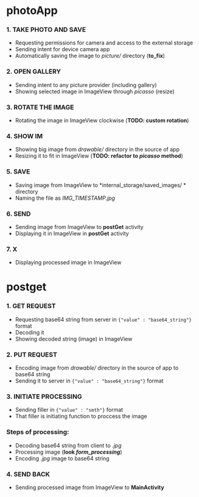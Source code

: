 # photoApp

### 1. TAKE PHOTO AND SAVE
* Requesting permissions for camera and access to the external storage
* Sending intent for device camera app
* Automatically saving the image to *picture/* directory (**to_fix**)

### 2. OPEN GALLERY
* Sending intent to any picture provider (including gallery)
* Showing selected image in ImageView through *picasso* (resize)

### 3. ROTATE THE IMAGE
* Rotating the image in ImageView clockwise (**TODO: custom rotation**)

### 4. SHOW IM
* Showing big image from *drawable/* directory in the source of app
* Resizing it to fit in ImageView (**TODO: refactor to *picasso* method**)

### 5. SAVE
* Saving image from ImageView to *internal_storage/saved_images/ * directory 
* Naming the file as *IMG_TIMESTAMP.jpg* 

### 6. SEND
* Sending image from ImageView to **postGet** activity
* Displaying it in ImageView in **postGet** activity

### 7. X
* Displaying processed image in ImageView


# postget

### 1. GET REQUEST
* Requesting base64 string from server in `{"value" : "base64_string"}` format
* Decoding it
* Showing decoded string (image) in ImageView

### 2. PUT REQUEST
* Encoding image from *drawable/* directory in the source of app to base64 string
* Sending it to server in `{"value" : "base64_string"}` format

### 3. INITIATE PROCESSING
* Sending filler in `{"value" : "smth"}` format
* That filler is initiating function to proccess the image

### Steps of processing: 

* Decoding base64 string from client to *.jpg*
* Processing image (**look *form_processing***)
* Encoding *.jpg* image to base64 string

### 4. SEND BACK
* Sending processed image from ImageView to **MainActivity** 
